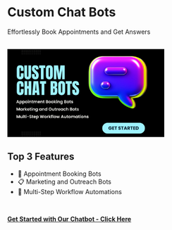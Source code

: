 # Custom Chat Bots
Effortlessly Book Appointments and Get Answers

<br>

<img src="https://github.com/mattrob333/txt-files/blob/main/Custom%20Chatbots.png?raw=true" height="200">
<br>

## Top 3 Features

* 📅 Appointment Booking Bots
* 📋 Marketing and Outreach Bots
* 🤖 Multi-Step Workflow Automations
<br>

**[<i class="fa-solid fa-up-right-from-square"></i> Get Started with Our Chatbot - Click Here](https://github.com/mattrob333/Projects_Expanded/blob/main/construction_chatbot.md)**
